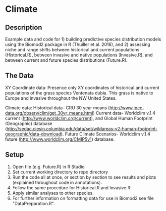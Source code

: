 # Climate

## Description

Example data and code for 1) building predictive species distribution models using the Biomod2 package in R (Thuiller et al. 2016), and 2) assessing niche and range shifts between historical and current populations (Historical.R), between invasive and native populations (Invasive.R), and between current and future species distributions (Future.R). 

## The Data 

XY Coordinate data: 
Presence only XY coordinates of historical and current populations of the grass species Ventenata dubia. This grass is native to Europe and invasive throughout the NW United States. 

Climate data: 
Historical data- CRU 30 year means (http://www.ipcc-data.org/observ/clim/get_30yr_means.html)
Current data- Worldclim v.1.4 current (http://www.worldclim.org/current), and Global Human Footprint (Geographic) database (http://sedac.ciesin.columbia.edu/data/set/wildareas-v2-human-footprint-geographic/data-download).
Future Climate Scenarios- Worldclim v.1.4 future (http://www.worldclim.org/CMIP5v1) database. 

## Setup

1. Open file (e.g. Future.R) in R Studio
2. Set current working directory to repo directory
3. Run the code all at once, or section by section to see results and plots (explained throughout code in annotations). 
4. Follow the same procedure for Historical.R and Invasive.R. 
5. Apply similar analyses to other species. 
6. For further information on formatting data for use in Biomod2 see file "DataPreparation.R". 
